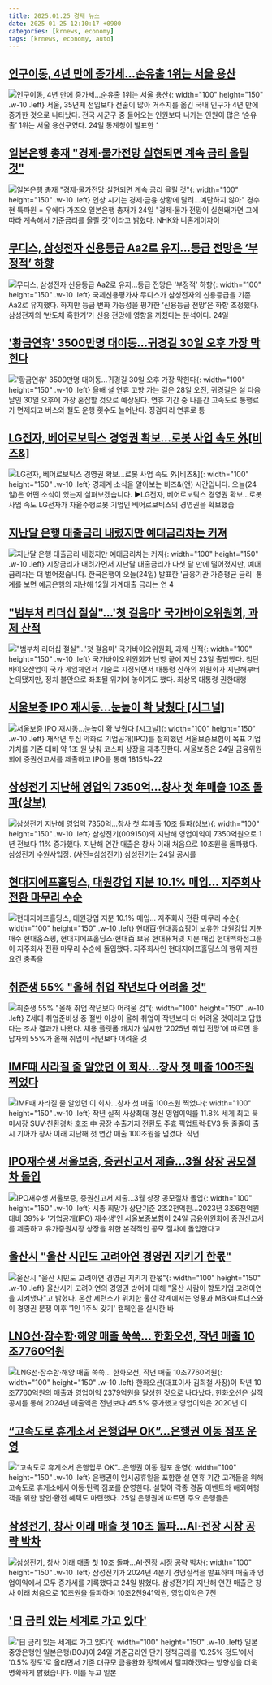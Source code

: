 ```yaml
---
title: 2025.01.25 경제 뉴스
date: 2025-01-25 12:10:17 +0900
categories: [krnews, economy]
tags: [krnews, economy, auto]
---
```

## [인구이동, 4년 만에 증가세…순유출 1위는 서울 용산](https://n.news.naver.com/mnews/article/016/0002420829)

![인구이동, 4년 만에 증가세…순유출 1위는 서울 용산](https://mimgnews.pstatic.net/image/origin/016/2025/01/24/2420829.jpg?type=nf220_150){: width="100" height="150" .w-10 .left}
서울, 35년째 전입보다 전출이 많아 거주지를 옮긴 국내 인구가 4년 만에 증가한 것으로 나타났다. 전국 시군구 중 들어오는 인원보다 나가는 인원이 많은 ‘순유출’ 1위는 서울 용산구였다. 24일 통계청이 발표한 ‘

## [일본은행 총재 "경제·물가전망 실현되면 계속 금리 올릴 것"](https://n.news.naver.com/mnews/article/001/0015180567)

![일본은행 총재 "경제·물가전망 실현되면 계속 금리 올릴 것"](https://mimgnews.pstatic.net/image/origin/001/2025/01/24/15180567.jpg?type=nf220_150){: width="100" height="150" .w-10 .left}
인상 시기는 경제·금융 상황에 달려…예단하지 않아" 경수현 특파원 = 우에다 가즈오 일본은행 총재가 24일 "경제·물가 전망이 실현돼가면 그에 따라 계속해서 기준금리를 올릴 것"이라고 밝혔다. NHK와 니혼게이자이

## [무디스, 삼성전자 신용등급 Aa2로 유지...등급 전망은 ‘부정적’ 하향](https://n.news.naver.com/mnews/article/025/0003417170)

![무디스, 삼성전자 신용등급 Aa2로 유지...등급 전망은 ‘부정적’ 하향](https://mimgnews.pstatic.net/image/origin/025/2025/01/24/3417170.jpg?type=nf220_150){: width="100" height="150" .w-10 .left}
국제신용평가사 무디스가 삼성전자의 신용등급을 기존 Aa2로 유지했다. 하지만 등급 변화 가능성을 평가한 ‘신용등급 전망’은 하향 조정했다. 삼성전자의 ‘반도체 혹한기’가 신용 전망에 영향을 끼쳤다는 분석이다. 24일

## ['황금연휴' 3500만명 대이동…귀경길 30일 오후 가장 막힌다](https://n.news.naver.com/mnews/article/018/0005931981)

!['황금연휴' 3500만명 대이동…귀경길 30일 오후 가장 막힌다](https://mimgnews.pstatic.net/image/origin/018/2025/01/24/5931981.jpg?type=nf220_150){: width="100" height="150" .w-10 .left}
올해 설 연휴 고향 가는 길은 28일 오전, 귀경길은 설 다음 날인 30일 오후에 가장 혼잡할 것으로 예상된다. 연휴 기간 중 나흘간 고속도로 통행료가 면제되고 버스와 철도 운행 횟수도 늘어난다. 징검다리 연휴로 통

## [LG전자, 베어로보틱스 경영권 확보…로봇 사업 속도 外[비즈&]](https://n.news.naver.com/mnews/article/422/0000708277)

![LG전자, 베어로보틱스 경영권 확보…로봇 사업 속도 外[비즈&]](https://mimgnews.pstatic.net/image/origin/422/2025/01/24/708277.jpg?type=nf220_150){: width="100" height="150" .w-10 .left}
경제계 소식을 알아보는 비즈&(앤) 시간입니다. 오늘(24일)은 어떤 소식이 있는지 살펴보겠습니다. ▶LG전자, 베어로보틱스 경영권 확보…로봇 사업 속도 LG전자가 자율주행로봇 기업인 베어로보틱스의 경영권을 확보했습

## [지난달 은행 대출금리 내렸지만 예대금리차는 커져](https://n.news.naver.com/mnews/article/056/0011881336)

![지난달 은행 대출금리 내렸지만 예대금리차는 커져](https://mimgnews.pstatic.net/image/origin/056/2025/01/24/11881336.jpg?type=nf220_150){: width="100" height="150" .w-10 .left}
시장금리가 내려가면서 지난달 대출금리가 다섯 달 만에 떨어졌지만, 예대금리차는 더 벌어졌습니다. 한국은행이 오늘(24일) 발표한 '금융기관 가중평균 금리' 통계를 보면 예금은행의 지난해 12월 가계대출 금리는 연 4

## ["범부처 리더십 절실"…'첫 걸음마' 국가바이오위원회, 과제 산적](https://n.news.naver.com/mnews/article/079/0003985893)

!["범부처 리더십 절실"…'첫 걸음마' 국가바이오위원회, 과제 산적](https://mimgnews.pstatic.net/image/origin/079/2025/01/25/3985893.jpg?type=nf220_150){: width="100" height="150" .w-10 .left}
국가바이오위원회가 난항 끝에 지난 23일 출범했다. 첨단바이오산업이 국가 게임체인저 기술로 지정되면서 대통령 산하의 위원회가 지난해부터 논의됐지만, 정치 불안으로 좌초될 위기에 놓이기도 했다. 최상목 대통령 권한대행

## [서울보증 IPO 재시동…눈높이 확 낮췄다 [시그널]](https://n.news.naver.com/mnews/article/011/0004444022)

![서울보증 IPO 재시동…눈높이 확 낮췄다 [시그널]](https://mimgnews.pstatic.net/image/origin/011/2025/01/24/4444022.jpg?type=nf220_150){: width="100" height="150" .w-10 .left}
재작년 투심 악화로 기업공개(IPO)를 철회했던 서울보증보험이 목표 기업가치를 기존 대비 약 1조 원 낮춰 코스피 상장을 재추진한다. 서울보증은 24일 금융위원회에 증권신고서를 제출하고 IPO를 통해 1815억~22

## [삼성전기 지난해 영업익 7350억…창사 첫 年매출 10조 돌파(상보)](https://n.news.naver.com/mnews/article/018/0005931722)

![삼성전기 지난해 영업익 7350억…창사 첫 年매출 10조 돌파(상보)](https://mimgnews.pstatic.net/image/origin/018/2025/01/24/5931722.jpg?type=nf220_150){: width="100" height="150" .w-10 .left}
삼성전기(009150)의 지난해 영업이익이 7350억원으로 1년 전보다 11% 증가했다. 지난해 연간 매출은 창사 이래 처음으로 10조원을 돌파했다. 삼성전기 수원사업장. (사진=삼성전기) 삼성전기는 24일 공시를

## [현대지에프홀딩스, 대원강업 지분 10.1% 매입… 지주회사 전환 마무리 수순](https://n.news.naver.com/mnews/article/366/0001049663)

![현대지에프홀딩스, 대원강업 지분 10.1% 매입… 지주회사 전환 마무리 수순](https://mimgnews.pstatic.net/image/origin/366/2025/01/24/1049663.jpg?type=nf220_150){: width="100" height="150" .w-10 .left}
현대百·현대홈쇼핑이 보유한 대원강업 지분 매수 현대홈쇼핑, 현대지에프홀딩스·현대百 보유 현대퓨처넷 지분 매입 현대백화점그룹이 지주회사 전환 마무리 수순에 돌입했다. 지주회사인 현대지에프홀딩스의 행위 제한 요건 충족을

## [취준생 55% "올해 취업 작년보다 어려울 것"](https://n.news.naver.com/mnews/article/031/0000904293)

![취준생 55% "올해 취업 작년보다 어려울 것"](https://mimgnews.pstatic.net/image/origin/031/2025/01/24/904293.jpg?type=nf220_150){: width="100" height="150" .w-10 .left}
Z세대 취업준비생 중 절반 이상이 올해 취업이 작년보다 더 어려울 것이라고 답했다는 조사 결과가 나왔다. 채용 플랫폼 캐치가 실시한 '2025년 취업 전망'에 따르면 응답자의 55%가 올해 취업이 작년보다 어려울 것

## [IMF때 사라질 줄 알았던 이 회사…창사 첫 매출 100조원 찍었다](https://n.news.naver.com/mnews/article/009/0005434780)

![IMF때 사라질 줄 알았던 이 회사…창사 첫 매출 100조원 찍었다](https://mimgnews.pstatic.net/image/origin/009/2025/01/24/5434780.jpg?type=nf220_150){: width="100" height="150" .w-10 .left}
작년 실적 사상최대 경신 영업이익률 11.8% 세계 최고 북미시장 SUV·친환경차 호조 中 공장 수출기지 전환도 주효 픽업트럭·EV3 등 줄줄이 출시 기아가 창사 이래 지난해 첫 연간 매출 100조원을 넘겼다. 작년

## [IPO재수생 서울보증, 증권신고서 제출…3월 상장 공모절차 돌입](https://n.news.naver.com/mnews/article/001/0015180415)

![IPO재수생 서울보증, 증권신고서 제출…3월 상장 공모절차 돌입](https://mimgnews.pstatic.net/image/origin/001/2025/01/24/15180415.jpg?type=nf220_150){: width="100" height="150" .w-10 .left}
시총 희망가 상단기준 2조2천억원…2023년 3조6천억원 대비 39%↓ '기업공개(IPO) 재수생'인 서울보증보험이 24일 금융위원회에 증권신고서를 제출하고 유가증권시장 상장을 위한 본격적인 공모 절차에 돌입한다고

## [울산시 "울산 시민도 고려아연 경영권 지키기 한몫"](https://n.news.naver.com/mnews/article/648/0000032833)

![울산시 "울산 시민도 고려아연 경영권 지키기 한몫"](https://mimgnews.pstatic.net/image/origin/648/2025/01/24/32833.jpg?type=nf220_150){: width="100" height="150" .w-10 .left}
울산시가 고려아연의 경영권 방어에 대해 "울산 사람이 향토기업 고려아연을 지켜냈다"고 밝혔다. 온산 제련소가 위치한 울산 각계에서는 영풍과 MBK파트너스와이 경영권 분쟁 이후 '1인 1주식 갖기' 캠페인을 실시한 바

## [LNG선·잠수함·해양 매출 쑥쑥… 한화오션, 작년 매출 10조7760억원](https://n.news.naver.com/mnews/article/277/0005538527)

![LNG선·잠수함·해양 매출 쑥쑥… 한화오션, 작년 매출 10조7760억원](https://mimgnews.pstatic.net/image/origin/277/2025/01/24/5538527.jpg?type=nf220_150){: width="100" height="150" .w-10 .left}
한화오션(대표이사 김희철 사장)이 작년 10조7760억원의 매출과 영업이익 2379억원을 달성한 것으로 나타났다. 한화오션은 실적 공시를 통해 2024년 매출액은 전년보다 45.5% 증가했고 영업이익은 2020년 이

## [“고속도로 휴게소서 은행업무 OK”…은행권 이동 점포 운영](https://n.news.naver.com/mnews/article/030/0003279340)

![“고속도로 휴게소서 은행업무 OK”…은행권 이동 점포 운영](https://mimgnews.pstatic.net/image/origin/030/2025/01/25/3279340.jpg?type=nf220_150){: width="100" height="150" .w-10 .left}
은행권이 임시공휴일을 포함한 설 연휴 기간 고객들을 위해 고속도로 휴게소에서 이동·탄력 점포를 운영한다. 설맞이 각종 경품 이벤트와 해외여행객을 위한 할인·환전 혜택도 마련했다. 25일 은행권에 따르면 주요 은행들은

## [삼성전기, 창사 이래 매출 첫 10조 돌파…AI·전장 시장 공략 박차](https://n.news.naver.com/mnews/article/666/0000062932)

![삼성전기, 창사 이래 매출 첫 10조 돌파…AI·전장 시장 공략 박차](https://mimgnews.pstatic.net/image/origin/666/2025/01/24/62932.jpg?type=nf220_150){: width="100" height="150" .w-10 .left}
삼성전기가 2024년 4분기 경영실적을 발표하며 매출과 영업이익에서 모두 증가세를 기록했다고 24일 밝혔다. 삼성전기의 지난해 연간 매출은 창사 이래 처음으로 10조원을 돌파하며 10조2천941억원, 영업이익은 7천

## ['日 금리 있는 세계로 가고 있다'](https://n.news.naver.com/mnews/article/374/0000422588)

!['日 금리 있는 세계로 가고 있다'](https://mimgnews.pstatic.net/image/origin/374/2025/01/24/422588.jpg?type=nf220_150){: width="100" height="150" .w-10 .left}
일본 중앙은행인 일본은행(BOJ)이 24일 기준금리인 단기 정책금리를 '0.25% 정도'에서 '0.5% 정도'로 올리면서 기존 대규모 금융완화 정책에서 탈피하겠다는 방향성을 더욱 명확하게 밝혔습니다. 이를 두고 일본

